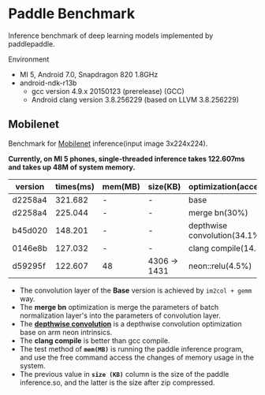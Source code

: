 # Paddle Benchmark
Inference benchmark of deep learning models implemented by paddlepaddle.

Environment
- MI 5, Android 7.0, Snapdragon 820 1.8GHz
- android-ndk-r13b
  - gcc version 4.9.x 20150123 (prerelease) (GCC)
  - Android clang version 3.8.256229  (based on LLVM 3.8.256229)

## Mobilenet
Benchmark for [Mobilenet](https://github.com/PaddlePaddle/Mobile/tree/master/flowers102/mobilenet) inference(input image 3x224x224).

**Currently, on MI 5 phones, single-threaded inference takes 122.607ms and takes up 48M of system memory.**

| version | times(ms) | mem(MB) | size(KB) | optimization(accelerate) |
|---------|-----------|---------|----------|--------------------------|
| d2258a4 | 321.682 | -  | - | base |
| d2258a4 | 225.044 | -  | - | merge bn(30%) |
| b45d020 | 148.201 | -  | - | depthwise convolution(34.1%) |
| 0146e8b | 127.032 | -  | - | clang compile(14.3%) |
| d59295f | 122.607 | 48 | 4306 -> 1431 | neon::relu(4.5%) |

- The convolution layer of the **Base** version is achieved by `im2col + gemm` way.
- The **merge bn** optimization is merge the parameters of batch normalization layer's into the parameters of convolution layer.
- The [**depthwise convolution**](https://github.com/PaddlePaddle/Paddle/pull/3718) is a depthwise convolution optimization base on arm neon intrinsics.
- The **clang compile** is better than gcc compile.
- The test method of **`mem(MB)`** is running the paddle inference program, and use the free command access the changes of memory usage in the system.
- The previous value in **`size (KB)`** column is the size of the paddle inference.so, and the latter is the size after zip compressed.
